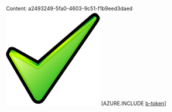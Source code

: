 Content: a2493249-5fa0-4603-9c51-f1b9eed3daed![image](0db4280d-6d81-4a02-b37d-9069bedfca78.png)
[AZURE.INCLUDE [b-token](71cbf656-bd76-4c58-bb31-85749988e133.md)]
